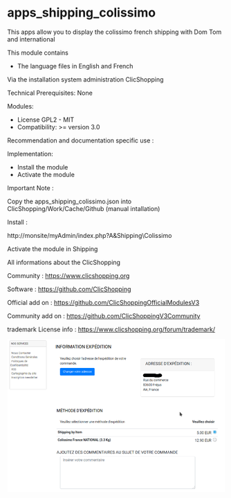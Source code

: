 # apps_shipping_colissimo

This apps allow you to display the colissimo french shipping with Dom Tom and international

This module contains

- The language files in English and French
  
Via the installation system administration ClicShopping

Technical Prerequisites: None

Modules:
- License GPL2 - MIT
- Compatibility: >= version 3.0

Recommendation and documentation specific use :

Implementation:

- Install the module
- Activate the module

Important Note :

Copy the apps_shipping_colissimo.json into ClicShopping/Work/Cache/Github (manual intallation)

Install :

http://monsite/myAdmin/index.php?A&Shipping\Colissimo

Activate the module in Shipping


 All informations about the ClicShopping

Community : https://www.clicshopping.org

Software : https://github.com/ClicShopping

Official add on : https://github.com/ClicShoppingOfficialModulesV3

Community add on : https://github.com/ClicShoppingV3Community

trademark License info : https://www.clicshopping.org/forum/trademark/ 


![image](https://github.com/ClicShoppingOfficialModulesV3/apps_shipping_colissimo/blob/master/ModuleInfosJson/colissimo.png)


